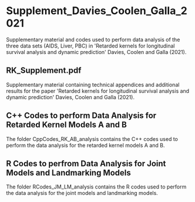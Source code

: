 # Supplement_Davies_Coolen_Galla_2021

Supplementary material and codes used to perform data analysis of the three data sets (AIDS, Liver, PBC) in 'Retarded kernels for longitudinal survival analysis and dynamic prediction' Davies, Coolen and Galla (2021). 

## RK_Supplement.pdf

Supplementary material containing technical appendices and additional results for the paper 'Retarded kernels for longitudinal survival analysis and dynamic prediction' Davies, Coolen and Galla (2021).  

## C++ Codes to perform Data Analysis for Retarded Kernel Models A and B

The folder CppCodes_RK_AB_analysis contains the C++ codes used to perform the data analysis for the retarded kernel models A and B.

## R Codes to perfrom Data Analysis for Joint Models and Landmarking Models

The folder RCodes_JM_LM_analysis contains the R codes used to perform the data analysis for the joint models and landmarking models.

